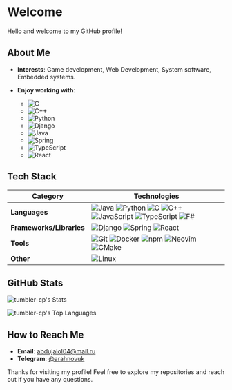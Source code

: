 # Welcome

Hello and welcome to my GitHub profile!

## About Me

- **Interests**: Game development, Web Development, System software, Embedded systems.
- **Enjoy working with**:

  - ![C](https://img.shields.io/badge/C-A8B9CC?style=for-the-badge&logo=c&logoColor=white)
  - ![C++](https://img.shields.io/badge/C++-00599C?style=for-the-badge&logo=cplusplus&logoColor=white)
  - ![Python](https://img.shields.io/badge/Python-3776AB?style=for-the-badge&logo=python&logoColor=white)
  - ![Django](https://img.shields.io/badge/Django-092E20?style=for-the-badge&logo=django&logoColor=white)
  - ![Java](https://img.shields.io/badge/Java-007396?style=for-the-badge&logo=openjdk&logoColor=white)
  - ![Spring](https://img.shields.io/badge/Spring-6DB33F?style=for-the-badge&logo=spring&logoColor=white)
  - ![TypeScript](https://img.shields.io/badge/TypeScript-3178C6?style=for-the-badge&logo=typescript&logoColor=white)
  - ![React](https://img.shields.io/badge/React-20232A?style=for-the-badge&logo=react&logoColor=61DAFB)

## Tech Stack

| **Category**             | **Technologies**                                                                                                                                                                                                                                                                                                                                                                                                                                                                                                                                                                                                                                                                                                                    |
| ------------------------ | ----------------------------------------------------------------------------------------------------------------------------------------------------------------------------------------------------------------------------------------------------------------------------------------------------------------------------------------------------------------------------------------------------------------------------------------------------------------------------------------------------------------------------------------------------------------------------------------------------------------------------------------------------------------------------------------------------------------------------------- |
| **Languages**            | ![Java](https://img.shields.io/badge/Java-007396?style=for-the-badge&logo=openjdk&logoColor=white) ![Python](https://img.shields.io/badge/Python-3776AB?style=for-the-badge&logo=python&logoColor=white) ![C](https://img.shields.io/badge/C-A8B9CC?style=for-the-badge&logo=c&logoColor=white) ![C++](https://img.shields.io/badge/C++-00599C?style=for-the-badge&logo=cplusplus&logoColor=white) ![JavaScript](https://img.shields.io/badge/JavaScript-F7DF1E?style=for-the-badge&logo=javascript&logoColor=black) ![TypeScript](https://img.shields.io/badge/TypeScript-3178C6?style=for-the-badge&logo=typescript&logoColor=white) ![F#](https://img.shields.io/badge/F%23-378BBA?style=for-the-badge&logo=fsharp&logoColor=white) |
| **Frameworks/Libraries** | ![Django](https://img.shields.io/badge/Django-092E20?style=for-the-badge&logo=django&logoColor=white) ![Spring](https://img.shields.io/badge/Spring-6DB33F?style=for-the-badge&logo=spring&logoColor=white) ![React](https://img.shields.io/badge/React-20232A?style=for-the-badge&logo=react&logoColor=61DAFB)                                                                                                                                                                                                                                                                                                                                                                                                                     |
| **Tools**                | ![Git](https://img.shields.io/badge/Git-F05032?style=for-the-badge&logo=git&logoColor=white) ![Docker](https://img.shields.io/badge/Docker-2496ED?style=for-the-badge&logo=docker&logoColor=white) ![npm](https://img.shields.io/badge/npm-CB3837?style=for-the-badge&logo=npm&logoColor=white) ![Neovim](https://img.shields.io/badge/Neovim-57A143?style=for-the-badge&logo=neovim&logoColor=white) ![CMake](https://img.shields.io/badge/CMake-064F8C?style=for-the-badge&logo=cmake&logoColor=white)                                                                                                                                                                                                                            |
| **Other**                | ![Linux](https://img.shields.io/badge/Linux-FCC624?style=for-the-badge&logo=linux&logoColor=black)                                                                                                                                                                                                                                                                                                                                                                                                                                                                                                                                                                                                                                  |

## GitHub Stats

![tumbler-cp's Stats](https://github-readme-stats.vercel.app/api?username=tumbler-cp&theme=tokyonight&show_icons=true&hide_border=false&count_private=true)

![tumbler-cp's Top Languages](https://github-readme-stats.vercel.app/api/top-langs/?username=tumbler-cp&theme=tokyonight&show_icons=true&hide_border=false&layout=compact)

## How to Reach Me

- **Email**: [abdujalol04@mail.ru](mailto:abdujalol04@mail.ru)
- **Telegram**: [@arahnovuk](https://t.me/arahnovuk)

Thanks for visiting my profile! Feel free to explore my repositories and reach out if you have any questions.
